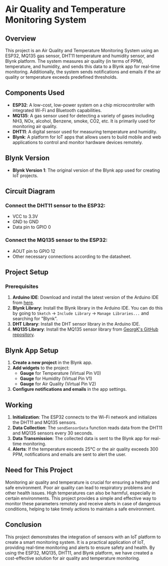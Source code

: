 # Air Quality and Temperature Monitoring System

## Overview
This project is an Air Quality and Temperature Monitoring System using an ESP32, MQ135 gas sensor, DHT11 temperature and humidity sensor, and Blynk platform. The system measures air quality (in terms of PPM), temperature, and humidity, and sends this data to a Blynk app for real-time monitoring. Additionally, the system sends notifications and emails if the air quality or temperature exceeds predefined thresholds.

## Components Used
- **ESP32**: A low-cost, low-power system on a chip microcontroller with integrated Wi-Fi and Bluetooth capabilities.
- **MQ135**: A gas sensor used for detecting a variety of gases including NH3, NOx, alcohol, Benzene, smoke, CO2, etc. It is primarily used for monitoring air quality.
- **DHT11**: A digital sensor used for measuring temperature and humidity.
- **Blynk**: A platform for IoT apps that allows users to build mobile and web applications to control and monitor hardware devices remotely.

## Blynk Version
- **Blynk Version 1**: The original version of the Blynk app used for creating IoT projects.

## Circuit Diagram

### Connect the DHT11 sensor to the ESP32:
- VCC to 3.3V
- GND to GND
- Data pin to GPIO 0

### Connect the MQ135 sensor to the ESP32:
- AOUT pin to GPIO 12
- Other necessary connections according to the datasheet.

## Project Setup

### Prerequisites
1. **Arduino IDE**: Download and install the latest version of the Arduino IDE from [here](https://www.arduino.cc/en/Main/Software).
2. **Blynk Library**: Install the Blynk library in the Arduino IDE. You can do this by going to `Sketch` -> `Include Library` -> `Manage Libraries...` and searching for "Blynk".
3. **DHT Library**: Install the DHT sensor library in the Arduino IDE.
4. **MQ135 Library**: Install the MQ135 sensor library from [GeorgK's GitHub repository](https://github.com/GeorgK/MQ135).

## Blynk App Setup
1. **Create a new project** in the Blynk app.
2. **Add widgets** to the project:
   - **Gauge** for Temperature (Virtual Pin V0)
   - **Gauge** for Humidity (Virtual Pin V1)
   - **Gauge** for Air Quality (Virtual Pin V2)
3. **Configure notifications and emails** in the app settings.

## Working
1. **Initialization**: The ESP32 connects to the Wi-Fi network and initializes the DHT11 and MQ135 sensors.
2. **Data Collection**: The `sendSensorData` function reads data from the DHT11 and MQ135 sensors every 30 seconds.
3. **Data Transmission**: The collected data is sent to the Blynk app for real-time monitoring.
4. **Alerts**: If the temperature exceeds 25°C or the air quality exceeds 300 PPM, notifications and emails are sent to alert the user.

## Need for This Project
Monitoring air quality and temperature is crucial for ensuring a healthy and safe environment. Poor air quality can lead to respiratory problems and other health issues. High temperatures can also be harmful, especially in certain environments. This project provides a simple and effective way to monitor these parameters remotely and receive alerts in case of dangerous conditions, helping to take timely actions to maintain a safe environment.

## Conclusion
This project demonstrates the integration of sensors with an IoT platform to create a smart monitoring system. It is a practical application of IoT, providing real-time monitoring and alerts to ensure safety and health. By using the ESP32, MQ135, DHT11, and Blynk platform, we have created a cost-effective solution for air quality and temperature monitoring.
